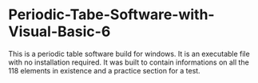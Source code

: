 # Periodic-Tabe-Software-with-Visual-Basic-6
This is a periodic table software build for windows. It is an executable file with no installation required. It was built to contain informations on all the 118 elements in existence and a practice section for a test.
